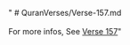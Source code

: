 " # QuranVerses/Verse-157.md <br><br>For more infos, See [Verse 157](https://www.quranbookk.com/quran/search?q=157)"